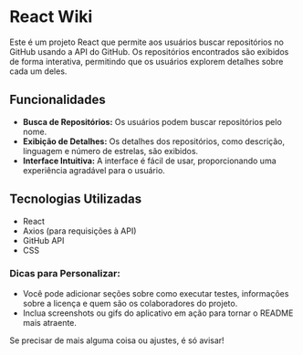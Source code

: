 # React Wiki

Este é um projeto React que permite aos usuários buscar repositórios no GitHub usando a API do GitHub. Os repositórios encontrados são exibidos de forma interativa, permitindo que os usuários explorem detalhes sobre cada um deles.

## Funcionalidades

- **Busca de Repositórios:** Os usuários podem buscar repositórios pelo nome.
- **Exibição de Detalhes:** Os detalhes dos repositórios, como descrição, linguagem e número de estrelas, são exibidos.
- **Interface Intuitiva:** A interface é fácil de usar, proporcionando uma experiência agradável para o usuário.

## Tecnologias Utilizadas

- React
- Axios (para requisições à API)
- GitHub API
- CSS

### Dicas para Personalizar:
- Você pode adicionar seções sobre como executar testes, informações sobre a licença e quem são os colaboradores do projeto.
- Inclua screenshots ou gifs do aplicativo em ação para tornar o README mais atraente.

Se precisar de mais alguma coisa ou ajustes, é só avisar!
